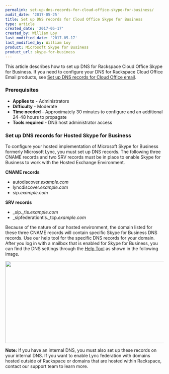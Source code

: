 ```yaml
---
permalink: set-up-dns-records-for-cloud-office-skype-for-business/
audit_date: '2017-05-25'
title: Set up DNS records for Cloud Office Skype for Business
type: article
created_date: '2017-05-17'
created_by: William Loy
last_modified_date: '2017-05-17'
last_modified_by: William Loy
product: Microsoft Skype for Business
product_url: skype-for-business
---
```


This article describes how to set up DNS for Rackspace Cloud Office Skype for Business. If you need to configure your DNS for Rackspace Cloud Office Email products, see [Set up DNS records for Cloud Office email](/how-to/set-up-dns-records-for-cloud-office-email).

### Prerequisites

- **Applies to** - Administrators
- **Difficulty** - Moderate
- **Time needed** - Approximately 30 minutes to configure and an additional 24-48 hours to propagate
- **Tools required** - DNS host administrator access

### Set up DNS records for Hosted Skype for Business

To configure your hosted implementation of Microsoft Skype for Business formerly Microsoft Lync, you must set up DNS records. The following three CNAME records and two SRV records must be in place to enable Skype for Business to work with the Hosted Exchange Environment.

**CNAME records**

-   autodiscover.*example.com*
-   lyncdiscover.*example.com*
-   sip.*example.com*

**SRV records**

-   \_sip.\_tls.*example.com*
-   \_sipfederationtls.\_tcp.*example.com*

Because of the nature of our hosted environment, the domain listed for these three CNAME records will contain specific Skype for Business DNS records. Use our help tool for the specific DNS records for your domain. After you log in with a mailbox that is enabled for Skype for Business, you can find the DNS settings through the [Help Tool](https://emailhelp.rackspace.com/) as shown in the following image.

<img src="{% asset_path skype-for-business/set-up-dns-records-for-cloud-office-email-and-skype-for-business/SkypeforBusinessa.png %}" width="656" height="261" />

**Note:** If you have an internal DNS, you must also set up these records on your internal DNS. If you want to enable Lync federation with domains hosted outside of Rackspace or domains that are hosted within Rackspace, contact our support team to learn more.
